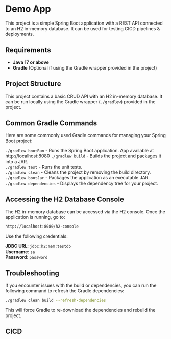 # Demo App

This project is a simple Spring Boot application with a REST API connected to an H2 in-memory database. It can be used for testing CICD pipelines & deployments.

## Requirements

- **Java 17 or above**
- **Gradle** (Optional if using the Gradle wrapper provided in the project)

## Project Structure

This project contains a basic CRUD API with an H2 in-memory database. It can be run locally using the Gradle wrapper (`./gradlew`) provided in the project.

## Common Gradle Commands

Here are some commonly used Gradle commands for managing your Spring Boot project:

``./gradlew bootRun`` - Runs the Spring Boot application. App available at http://localhost:8080
``./gradlew build`` - Builds the project and packages it into a JAR.  
``./gradlew test`` - Runs the unit tests.  
``./gradlew clean`` - Cleans the project by removing the build directory.  
``./gradlew bootJar`` - Packages the application as an executable JAR.  
``./gradlew dependencies`` - Displays the dependency tree for your project.  



## Accessing the H2 Database Console

The H2 in-memory database can be accessed via the H2 console. Once the application is running, go to:

```bash
http://localhost:8080/h2-console
```

Use the following credentials:

**JDBC URL**: `jdbc:h2:mem:testdb`  
**Username**: `sa`  
**Password**: `password` 



## Troubleshooting
If you encounter issues with the build or dependencies, you can run the following command to refresh the Gradle dependencies:

```bash
./gradlew clean build --refresh-dependencies
```

This will force Gradle to re-download the dependencies and rebuild the project.


## CICD








